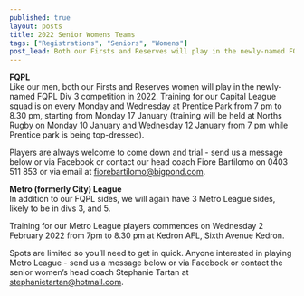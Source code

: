 ```yaml
---
published: true
layout: posts
title: 2022 Senior Womens Teams
tags: ["Registrations", "Seniors", "Womens"]
post_lead: Both our Firsts and Reserves will play in the newly-named FQPL division 3 competition in 2022. In addition to our FQPL sides we will also have three Metro League sides likely to be in divisions 3 and 5. FQPL training starts from Monday 10 January while Metro League training will commence from Wednesday 2 February 2022.
---
```


**FQPL**  
Like our men, both our Firsts and Reserves women will play in the newly-named FQPL Div 3 competition in 2022. Training for our Capital League squad is on every Monday and Wednesday at Prentice Park from 7 pm to 8.30 pm, starting from Monday 17 January (training will be held at Norths Rugby on Monday 10 January and Wednesday 12 January from 7 pm while Prentice park is being top-dressed).

Players are always welcome to come down and trial - send us a message below or via Facebook or contact our head coach Fiore Bartilomo on 0403 511 853 or via email at [fiorebartilomo@bigpond.com](fiorebartilomo@bigpond.com).

**Metro (formerly City) League**  
In addition to our FQPL sides, we will again have 3 Metro League sides, likely to be in divs 3, and 5.

Training for our Metro League players commences on Wednesday 2 February 2022 from 7pm to 8.30 pm at Kedron AFL, Sixth Avenue Kedron.

Spots are limited so you’ll need to get in quick. Anyone interested in playing Metro League - send us a message below or via Facebook or contact the senior women’s head coach Stephanie Tartan at [stephanietartan@hotmail.com](stephanietartan@hotmail.com).
